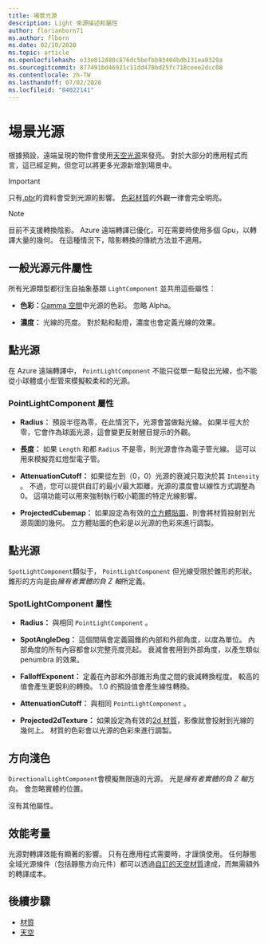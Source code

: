 ```yaml
---
title: 場景光源
description: Light 來源描述和屬性
author: florianborn71
ms.author: flborn
ms.date: 02/10/2020
ms.topic: article
ms.openlocfilehash: e33e012480c876dc5befbb93404bdb131ea9329a
ms.sourcegitcommit: 877491bd46921c11dd478bd25fc718ceee2dcc08
ms.contentlocale: zh-TW
ms.lasthandoff: 07/02/2020
ms.locfileid: "84022141"
---
```

# <a name="scene-lighting"></a>場景光源

根據預設，遠端呈現的物件會使用[天空光源](sky.md)來發亮。 對於大部分的應用程式而言，這已經足夠，但您可以將更多光源新增到場景中。

> [!IMPORTANT]
> 只有[.pbr](pbr-materials.md)的資料會受到光源的影響。 [色彩材質](color-materials.md)的外觀一律會完全明亮。

> [!NOTE]
> 目前不支援轉換陰影。 Azure 遠端轉譯已優化，可在需要時使用多個 Gpu，以轉譯大量的幾何。 在這種情況下，陰影轉換的傳統方法並不適用。

## <a name="common-light-component-properties"></a>一般光源元件屬性

所有光源類型都衍生自抽象基類 `LightComponent` 並共用這些屬性：

* **色彩：**[Gamma 空間](https://en.wikipedia.org/wiki/SRGB)中光源的色彩。 忽略 Alpha。

* **濃度：** 光線的亮度。 對於點和點燈，濃度也會定義光線的效果。

## <a name="point-light"></a>點光源

在 Azure 遠端轉譯中， `PointLightComponent` 不能只從單一點發出光線，也不能從小球體或小型管來模擬較柔和的光源。

### <a name="pointlightcomponent-properties"></a>PointLightComponent 屬性

* **Radius：** 預設半徑為零，在此情況下，光源會當做點光線。 如果半徑大於零，它會作為球面光源，這會變更反射醒目提示的外觀。

* **長度：** 如果 `Length` 和都 `Radius` 不是零，則光源會作為電子管光線。 這可以用來模擬霓虹燈型電子管。

* **AttenuationCutoff：** 如果從左到（0，0）光源的衰減只取決於其 `Intensity` 。 不過，您可以提供自訂的最小/最大距離，光源的濃度會以線性方式調整為0。 這項功能可以用來強制執行較小範圍的特定光線影響。

* **ProjectedCubemap：** 如果設定為有效的[立方體貼圖](../../concepts/textures.md)，則會將材質投射到光源周圍的幾何。 立方體貼圖的色彩是以光源的色彩來進行調製。

## <a name="spot-light"></a>點光源

`SpotLightComponent`類似于， `PointLightComponent` 但光線受限於錐形的形狀。 錐形的方向是由*擁有者實體的負 Z 軸*所定義。

### <a name="spotlightcomponent-properties"></a>SpotLightComponent 屬性

* **Radius：** 與相同 `PointLightComponent` 。

* **SpotAngleDeg：** 這個間隔會定義圓錐的內部和外部角度，以度為單位。 內部角度的所有內容都會以完整亮度亮起。 衰減會套用到外部角度，以產生類似 penumbra 的效果。

* **FalloffExponent：** 定義在內部和外部錐形角度之間的衰減轉換程度。 較高的值會產生更銳利的轉換。 1.0 的預設值會產生線性轉換。

* **AttenuationCutoff：** 與相同 `PointLightComponent` 。

* **Projected2dTexture：** 如果設定為有效的[2d 材質](../../concepts/textures.md)，影像就會投射到光線的幾何上。 材質的色彩會以光源的色彩來進行調製。

## <a name="directional-light"></a>方向淺色

`DirectionalLightComponent`會模擬無限遠的光源。 光是*擁有者實體的負 Z 軸*方向。 會忽略實體的位置。

沒有其他屬性。

## <a name="performance-considerations"></a>效能考量

光源對轉譯效能有顯著的影響。 只有在應用程式需要時，才謹慎使用。 任何靜態全域光源條件（包括靜態方向元件）都可以透過[自訂的天空材質](sky.md)達成，而無需額外的轉譯成本。

## <a name="next-steps"></a>後續步驟

* [材質](../../concepts/materials.md)
* [天空](sky.md)
